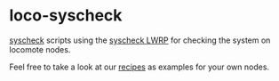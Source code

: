# loco-syscheck

[syscheck](http://github.com/locochris/syscheck) scripts using the [syscheck LWRP](http://github.com/locomote-cookbooks/syscheck) for checking the system on locomote nodes.

Feel free to take a look at our [recipes](https://github.com/locomote-cookbooks/loco-syscheck/tree/master/recipes) as examples for your own nodes.
